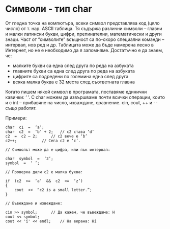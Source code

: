 # Символи - тип char

От гледна точка на компютъра, всеки символ представлява код (цяло число) от т. нар. ASCII таблица.
Тя съдържа различни символи – главни и малки латински букви, цифри, препинателни, математически и други знаци.
Част от “символите” всъщност са по-скоро специални команди – интервал, нов ред и др.
Таблицата може да бъде намерена лесно в Интернет, но не е необходимо да я запомняме. Достатъчно е да знаем, че:

- малките букви са една след друга по реда на азбуката
- главните букви са една след друга по реда на азбуката
- цифрите са подредени по големина една след друга
- всяка малка буква е 32 места след съответната главна

Когато пишем някой символ в програмата, поставяме единични кавички: ‘ ’.
С char можем да извършваме почти всички операции, които и с int – прибавяне на число, изваждане, сравнение.
cin, cout, ++ и -- също работят.

Примери:

	char  c1  =  ‘a’;
	char  c2  =  ‘b’ + 2;	// c2 става ‘d’
	c2  =  c2 – 2;		// c2 вече е ‘b’
	c2++;			// Сега с2 е ‘c’.

	// Символът може да е цифра, или пък интервал:
	
	char  symbol  =  ‘3’;		
	symbol  =  ‘ ’;

	// Проверка дали с2 е малка буква:
	
	if  (c2  >=  ‘a’  &&  c2  <=  ‘z’)
	{
		cout  <<  “c2 is a small letter.”;
	}
	
	// Въвеждане и извеждане:

	cin >> symbol;		// Да кажем, че въвеждаме: Н
	cout << symbol;
	cout << 'i' << endl; 	// На екрана: Hi
